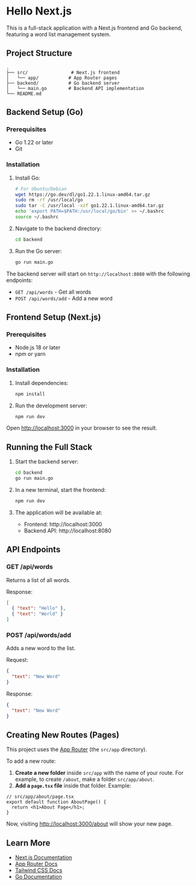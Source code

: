 # Hello Next.js

This is a full-stack application with a Next.js frontend and Go backend, featuring a word list management system.

## Project Structure

```
.
├── src/                # Next.js frontend
│   └── app/           # App Router pages
├── backend/           # Go backend server
│   └── main.go        # Backend API implementation
└── README.md
```

## Backend Setup (Go)

### Prerequisites

- Go 1.22 or later
- Git

### Installation

1. Install Go:
   ```bash
   # For Ubuntu/Debian
   wget https://go.dev/dl/go1.22.1.linux-amd64.tar.gz
   sudo rm -rf /usr/local/go
   sudo tar -C /usr/local -xzf go1.22.1.linux-amd64.tar.gz
   echo 'export PATH=$PATH:/usr/local/go/bin' >> ~/.bashrc
   source ~/.bashrc
   ```

2. Navigate to the backend directory:
   ```bash
   cd backend
   ```

3. Run the Go server:
   ```bash
   go run main.go
   ```

The backend server will start on `http://localhost:8080` with the following endpoints:
- `GET /api/words` - Get all words
- `POST /api/words/add` - Add a new word

## Frontend Setup (Next.js)

### Prerequisites

- Node.js 18 or later
- npm or yarn

### Installation

1. Install dependencies:
   ```bash
   npm install
   ```

2. Run the development server:
   ```bash
   npm run dev
   ```

Open [http://localhost:3000](http://localhost:3000) in your browser to see the result.

## Running the Full Stack

1. Start the backend server:
   ```bash
   cd backend
   go run main.go
   ```

2. In a new terminal, start the frontend:
   ```bash
   npm run dev
   ```

3. The application will be available at:
   - Frontend: http://localhost:3000
   - Backend API: http://localhost:8080

## API Endpoints

### GET /api/words
Returns a list of all words.

Response:
```json
[
  { "text": "Hello" },
  { "text": "World" }
]
```

### POST /api/words/add
Adds a new word to the list.

Request:
```json
{
  "text": "New Word"
}
```

Response:
```json
{
  "text": "New Word"
}
```

## Creating New Routes (Pages)

This project uses the [App Router](https://nextjs.org/docs/app/building-your-application/routing) (the `src/app` directory).

To add a new route:

1. **Create a new folder** inside `src/app` with the name of your route. For example, to create `/about`, make a folder `src/app/about`.
2. **Add a `page.tsx` file** inside that folder. Example:

```tsx
// src/app/about/page.tsx
export default function AboutPage() {
  return <h1>About Page</h1>;
}
```

Now, visiting [http://localhost:3000/about](http://localhost:3000/about) will show your new page.

## Learn More

- [Next.js Documentation](https://nextjs.org/docs)
- [App Router Docs](https://nextjs.org/docs/app/building-your-application/routing)
- [Tailwind CSS Docs](https://tailwindcss.com/docs)
- [Go Documentation](https://golang.org/doc/)
